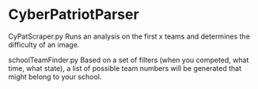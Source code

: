 # CyberPatriotParser

CyPatScraper.py
Runs an analysis on the first x teams and determines the difficulty of an image.

schoolTeamFinder.py
Based on a set of filters (when you competed, what time, what state), a list of possible team numbers will be generated that might belong to your school.
